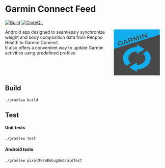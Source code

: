 # Garmin Connect Feed

[![Build](https://github.com/paufregi/GarminFeed/actions/workflows/build.yaml/badge.svg?branch=main)](https://github.com/paufregi/GarminFeed/actions/workflows/build.yaml)
[![CodeQL](https://github.com/paufregi/GarminFeed/actions/workflows/codeql.yaml/badge.svg?branch=main)](https://github.com/paufregi/GarminFeed/actions/workflows/codeql.yaml)

<img align="right" width="150" height="150" src="assets/logo.png" alt="logo" >
Android app designed to seamlessly synchronize weight and body composition data from Renpho Health to Garmin Connect.<br>
It also offers a convenient way to update Garmin activities using predefined profiles.

<br><br><br>

## Build

```
./gradlew build
```

## Test

#### Unit tests

```
./gradlew test
```

#### Android tests

```
./gradlew pixel9ProDebugAndroidTest
```
